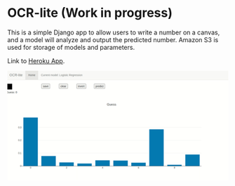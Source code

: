 # OCR-lite (Work in progress)

This is a simple Django app to allow users to write a number on a canvas, and a model will analyze and output the predicted number. Amazon S3 is used for storage of models and parameters.

Link to [Heroku App](http://ocr-lite.herokuapp.com/).

<kbd>![screenshots](https://github.com/wxo15/OCR-lite/blob/main/website.gif)</kbd>

